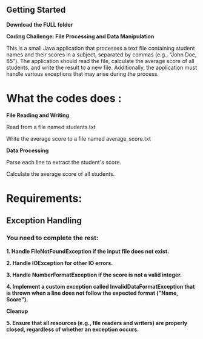 ## Getting Started

**Download the FULL folder**

**Coding Challenge: File Processing and Data Manipulation**

This is a small Java application that processes a text file containing student names and their scores in a subject, separated by commas (e.g., "John Doe, 85"). The application should read the file, calculate the average score of all students, and write the result to a new file. Additionally, the application must handle various exceptions that may arise during the process.

# What the codes does :
**File Reading and Writing**

  Read from a file named students.txt
  
  Write the average score to a file named average_score.txt
  
**Data Processing**

  Parse each line to extract the student's score.
  
  Calculate the average score of all students.

# Requirements:

## Exception Handling
### You need to complete the rest:
  **1. Handle FileNotFoundException if the input file does not exist.**
  
  **2. Handle IOException for other IO errors.**
  
  **3. Handle NumberFormatException if the score is not a valid integer.**
  
  **4. Implement a custom exception called InvalidDataFormatException that is thrown when a line does not follow the expected format ("Name, Score").**

**Cleanup**

  **5. Ensure that all resources (e.g., file readers and writers) are properly closed, regardless of whether an exception occurs.**




